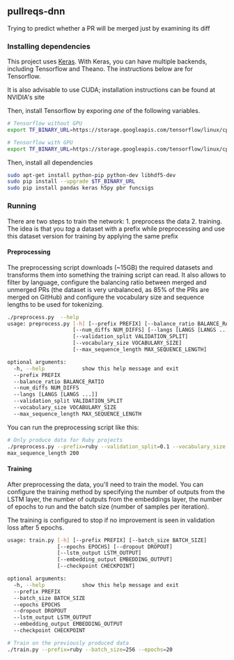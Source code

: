 ## pullreqs-dnn

Trying to predict whether a PR will be merged just by examining its diff

### Installing dependencies

This project uses [Keras](https://keras.io). With Keras, you can have multiple
backends, including Tensorflow and Theano. The instructions below are for
Tensorflow.

It is also advisable to use CUDA; installation instructions can be found at
NVIDIA's site

Then, install Tensorflow by exporing *one* of the following variables.

```bash
# Tensorflow without GPU
export TF_BINARY_URL=https://storage.googleapis.com/tensorflow/linux/cpu/tensorflow-0.12.0rc0-cp27-none-linux_x86_64.whl

# Tensorflow with GPU
export TF_BINARY_URL=https://storage.googleapis.com/tensorflow/linux/cpu/tensorflow-0.12.0rc0-cp27-none-linux_x86_64.whl
```

Then, install all dependencies

```bash
sudo apt-get install python-pip python-dev libhdf5-dev
sudo pip install --upgrade $TF_BINARY_URL
sudo pip install pandas keras h5py pbr funcsigs
```

### Running

There are two steps to train the network: 1. preprocess the data 2. training.
The idea is that you _tag_ a dataset with a prefix while preprocessing
and use this dataset version for training by applying the same prefix

#### Preprocessing

The preprocessing script downloads (~15GB) the required datasets and transforms them into something the training script can read. It also allows to filter
by language, configure the balancing ratio between merged and unmerged PRs (the
dataset is very unbalanced, as 85% of the PRs are merged on GitHub) and
configure the vocabulary size and sequence lengths to be used for tokenizing.

```bash
./preprocess.py  --help
usage: preprocess.py [-h] [--prefix PREFIX] [--balance_ratio BALANCE_RATIO]
                     [--num_diffs NUM_DIFFS] [--langs [LANGS [LANGS ...]]]
                     [--validation_split VALIDATION_SPLIT]
                     [--vocabulary_size VOCABULARY_SIZE]
                     [--max_sequence_length MAX_SEQUENCE_LENGTH]

optional arguments:
  -h, --help            show this help message and exit
  --prefix PREFIX
  --balance_ratio BALANCE_RATIO
  --num_diffs NUM_DIFFS
  --langs [LANGS [LANGS ...]]
  --validation_split VALIDATION_SPLIT
  --vocabulary_size VOCABULARY_SIZE
  --max_sequence_length MAX_SEQUENCE_LENGTH
```

You can run the preprocessing script like this:

```bash
# Only produce data for Ruby projects
./preprocess.py --prefix=ruby --validation_split=0.1 --vocabulary_size 20000 --
max_sequence_length 200
```

#### Training
After preprocessing the data, you'll need to train the model. You can configure
the training method by specifying the number of outputs from the LSTM layer,
the number of outputs from the embeddings layer, the number of epochs to
run and the batch size (number of samples per iteration).

The training is configured to stop if no improvement is seen in validation loss after 5 epochs.

```bash
usage: train.py [-h] [--prefix PREFIX] [--batch_size BATCH_SIZE]
                [--epochs EPOCHS] [--dropout DROPOUT]
                [--lstm_output LSTM_OUTPUT]
                [--embedding_output EMBEDDING_OUTPUT]
                [--checkpoint CHECKPOINT]

optional arguments:
  -h, --help            show this help message and exit
  --prefix PREFIX
  --batch_size BATCH_SIZE
  --epochs EPOCHS
  --dropout DROPOUT
  --lstm_output LSTM_OUTPUT
  --embedding_output EMBEDDING_OUTPUT
  --checkpoint CHECKPOINT
```

```bash
# Train on the previously produced data
./train.py --prefix=ruby --batch_size=256 --epochs=20
```
